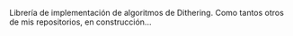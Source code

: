 Librería de implementación de algoritmos de Dithering. Como tantos otros de mis repositorios, en construcción... 
